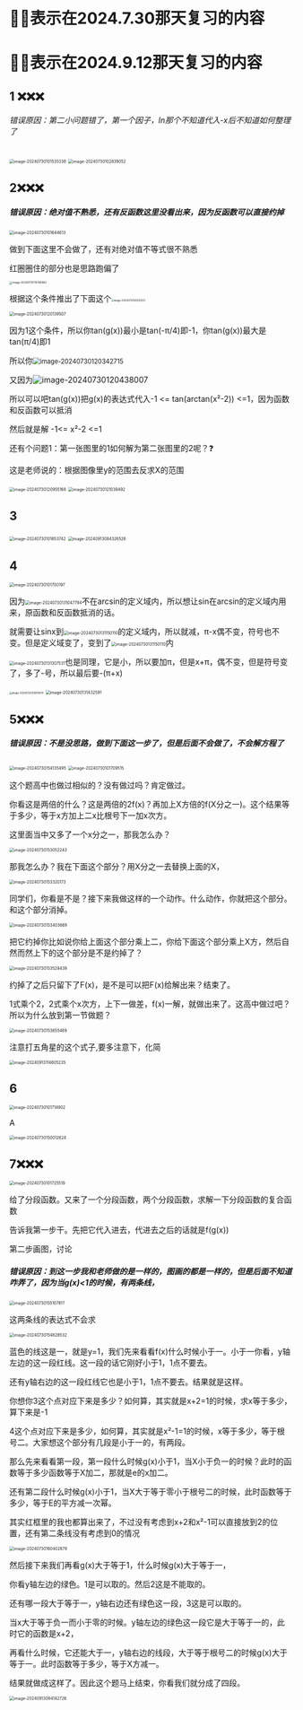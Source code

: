 # 🌟❌表示在2024.7.30那天复习的内容

# 🌟❌表示在2024.9.12那天复习的内容



## 1 ❌❌❌

###### 错误原因：第二小问题错了，第一个因子，ln那个不知道代入-x后不知道如何整理了

<img src="/Users/yuebinghui/Documents/program/github/note/images/image-20240730101535338.png" alt="image-20240730101535338" style="zoom:50%;" />

<img src="/Users/yuebinghui/Documents/program/github/note/images/image-20240730102839052.png" alt="image-20240730102839052" style="zoom:50%;" />

## 2❌❌❌

##### 错误原因：绝对值不熟悉，还有反函数这里没看出来，因为反函数可以直接约掉

<img src="/Users/yuebinghui/Documents/program/github/note/images/image-20240730101644613.png" alt="image-20240730101644613" style="zoom:50%;" />

做到下面这里不会做了，还有对绝对值不等式很不熟悉

红圈圈住的部分也是思路跑偏了

<img src="/Users/yuebinghui/Documents/program/github/note/images/image-20240730115746962.png" alt="image-20240730115746962" style="zoom: 33%;" />



根据这个条件推出了下面这个<img src="/Users/yuebinghui/Documents/program/github/note/images/image-20240730120003122.png" alt="image-20240730120003122" style="zoom:30%;" />

<img src="/Users/yuebinghui/Documents/program/github/note/images/image-20240730120139507.png" alt="image-20240730120139507" style="zoom:50%;" />

因为1这个条件，所以你tan(g(x))最小是tan(-π/4)即-1，你tan(g(x))最大是tan(π/4)即1

所以你<img src="/Users/yuebinghui/Documents/program/github/note/images/image-20240730120342715.png" alt="image-20240730120342715" style="zoom:80%;" />

又因为![image-20240730120438007](/Users/yuebinghui/Documents/program/github/note/images/image-20240730120438007.png)

所以可以吧tan(g(x))把g(x)的表达式代入-1 <= tan(arctan(x²-2)) <=1，因为函数和反函数可以抵消

然后就是解 -1<= x²-2 <=1

还有个问题1：第一张图里的1如何解为第二张图里的2呢？❓

这是老师说的：根据图像里y的范围去反求X的范围

<img src="/Users/yuebinghui/Documents/program/github/note/images/image-20240730120955168.png" alt="image-20240730120955168" style="zoom:50%;" />

<img src="/Users/yuebinghui/Documents/program/github/note/images/image-20240730121039492.png" alt="image-20240730121039492" style="zoom:50%;" />



## 3

<img src="/Users/yuebinghui/Documents/program/github/note/images/image-20240730101653742.png" alt="image-20240730101653742" style="zoom:50%;" />

<img src="/Users/yuebinghui/Documents/program/github/note/images/image-20240913084326526.png" alt="image-20240913084326526" style="zoom:50%;" />

## 4

<img src="/Users/yuebinghui/Documents/program/github/note/images/image-20240730101700197.png" alt="image-20240730101700197" style="zoom:50%;" />

因为<img src="/Users/yuebinghui/Documents/program/github/note/images/image-20240730131047794.png" alt="image-20240730131047794" style="zoom:50%;" />不在arcsin的定义域内，所以想让sin在arcsin的定义域内用来，原函数和反函数抵消的话。

就需要让sinx到<img src="/Users/yuebinghui/Documents/program/github/note/images/image-20240730131150110.png" alt="image-20240730131150110" style="zoom:50%;" />的定义域内，所以就减，π-x偶不变，符号也不变。但是定义域变了，变到了<img src="/Users/yuebinghui/Documents/program/github/note/images/image-20240730131150110.png" alt="image-20240730131150110" style="zoom:50%;" />内

<img src="/Users/yuebinghui/Documents/program/github/note/images/image-20240730131307531.png" alt="image-20240730131307531" style="zoom:50%;" />也是同理，它是小，所以要加π，但是x+π，偶不变，但是符号变了，多了-号，所以最后要-(π+x)

<img src="/Users/yuebinghui/Documents/program/github/note/images/image-20240730130914879.png" alt="image-20240730130914879" style="zoom:30%;" />

<img src="/Users/yuebinghui/Documents/program/github/note/images/image-20240730131432591.png" alt="image-20240730131432591" style="zoom:50%;" />

## 5❌❌❌

##### 错误原因：不是没思路，做到下面这一步了，但是后面不会做了，不会解方程了

<img src="/Users/yuebinghui/Documents/program/github/note/images/image-20240730154135495.png" alt="image-20240730154135495" style="zoom:50%;" />



<img src="/Users/yuebinghui/Documents/program/github/note/images/image-20240730101709515.png" alt="image-20240730101709515" style="zoom:50%;" />


这个题高中也做过相似的？没有做过吗？肯定做过。

你看这是两倍的什么？这是两倍的2f(x)？再加上X方倍的f(X分之一)。这个结果等于多少，等于x方加上二x比根号下一加x次方。

这里面当中又多了一个x分之一，那我怎么办？

<img src="/Users/yuebinghui/Documents/program/github/note/images/image-20240730153052243.png" alt="image-20240730153052243" style="zoom:50%;" />

那我怎么办？我在下面这个部分？用X分之一去替换上面的X，

<img src="/Users/yuebinghui/Documents/program/github/note/images/image-20240730153320173.png" alt="image-20240730153320173" style="zoom:50%;" />


同学们，你看是不是？接下来我做这样的一个动作。什么动作，你就把这个部分。和这个部分消掉。

<img src="/Users/yuebinghui/Documents/program/github/note/images/image-20240730153403669.png" alt="image-20240730153403669" style="zoom:50%;" />

把它约掉你比如说你给上面这个部分乘上二，你给下面这个部分乘上X方，然后自然而然上下的这个部分是不是约掉了？

<img src="/Users/yuebinghui/Documents/program/github/note/images/image-20240730153529439.png" alt="image-20240730153529439" style="zoom:50%;" />

约掉了之后只留下了F(x)，是不是可以把F(x)给解出来？结束了。

1式乘个2，2式乘个x次方，上下一做差，f(x)一解，就做出来了。这高中做过吧？所以为什么放到第一节做题？

<img src="/Users/yuebinghui/Documents/program/github/note/images/image-20240730153655469.png" alt="image-20240730153655469" style="zoom:50%;" />

注意打五角星的这个式子,要多注意下，化简

<img src="/Users/yuebinghui/Documents/program/github/note/images/image-20240913114605235.png" alt="image-20240913114605235" style="zoom:50%;" />



## 6

<img src="/Users/yuebinghui/Documents/program/github/note/images/image-20240730101714902.png" alt="image-20240730101714902" style="zoom:50%;" />

A

<img src="/Users/yuebinghui/Documents/program/github/note/images/image-20240730150012624.png" alt="image-20240730150012624" style="zoom:50%;" />

## 7❌❌❌

<img src="/Users/yuebinghui/Documents/program/github/note/images/image-20240730101725519.png" alt="image-20240730101725519" style="zoom:50%;" />


给了分段函数。又来了一个分段函数，两个分段函数，求解一下分段函数的复合函数

告诉我第一步干。先把它代入进去，代进去之后的话就是f(g(x))

第二步画图，讨论

##### 错误原因：到这一步我和老师做的是一样的，图画的都是一样的，但是后面不知道咋弄了，因为当g(x)<1的时候，有两条线，

<img src="/Users/yuebinghui/Documents/program/github/note/images/image-20240730155107817.png" alt="image-20240730155107817" style="zoom:50%;" />

这两条线的表达式不会求

<img src="/Users/yuebinghui/Documents/program/github/note/images/image-20240730154828532.png" alt="image-20240730154828532" style="zoom:50%;" />

蓝色的线这是一，就是y=1，我们先来看看f(x)什么时候小于一。小于一你看，y轴左边的这一段红线。这一段的话它刚好小于1，1点不要去。

还有y轴右边的这一段红线它也是小于1，1点不要去。结果就是这样。

你想你3这个点对应下来是多少？如何算，其实就是x+2=1的时候，求x等于多少，算下来是-1

4这个点对应下来是多少，如何算，其实就是x²-1=1的时候，x等于多少，等于根号二。大家想这个部分有几段是小于一的，有两段。

那么先来看看第一段，第一段什么时候g(x)小于1，当X小于负一的时候？此时的函数等于多少函数等于X加二，那就是e的x加二。

还有第二段什么时候g(x)小于1，当X大于等于零小于根号二的时候，此时函数等于多少，等于E的平方减一次幂。

其实红框里的我也都算出来了，不过没有考虑到x+2和x²-1可以直接放到2的位置，还有第二条线没有考虑到0的情况

<img src="/Users/yuebinghui/Documents/program/github/note/images/image-20240730160402679.png" alt="image-20240730160402679" style="zoom:50%;" />


然后接下来我们再看g(x)大于等于1，什么时候g(x)大于等于一，

你看y轴左边的绿色。1是可以取的。然后2这是不能取的。

还有哪一段大于等于一，y轴右边还有绿色这一段，3这是可以取的。

当x大于等于负一而小于零的时候。y轴左边的绿色这一段它是大于等于一的，此时它的函数是x+2，

再看什么时候，它还能大于一，y轴右边的线段，大于等于根号二的时候g(x)大于等于一。此时函数等于多少，等于X方减一。

结果就做成这样了。因此这个题马上结束，你看我们就分成了四段。

<img src="/Users/yuebinghui/Documents/program/github/note/images/image-20240913094142726.png" alt="image-20240913094142726" style="zoom:50%;" />

